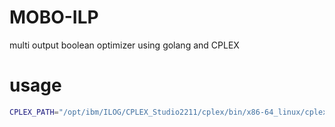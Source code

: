 # MOBO-ILP

multi output boolean optimizer using golang and CPLEX


# usage

```bash
CPLEX_PATH="/opt/ibm/ILOG/CPLEX_Studio2211/cplex/bin/x86-64_linux/cplex" go run examples/dontcares/main.go
```
